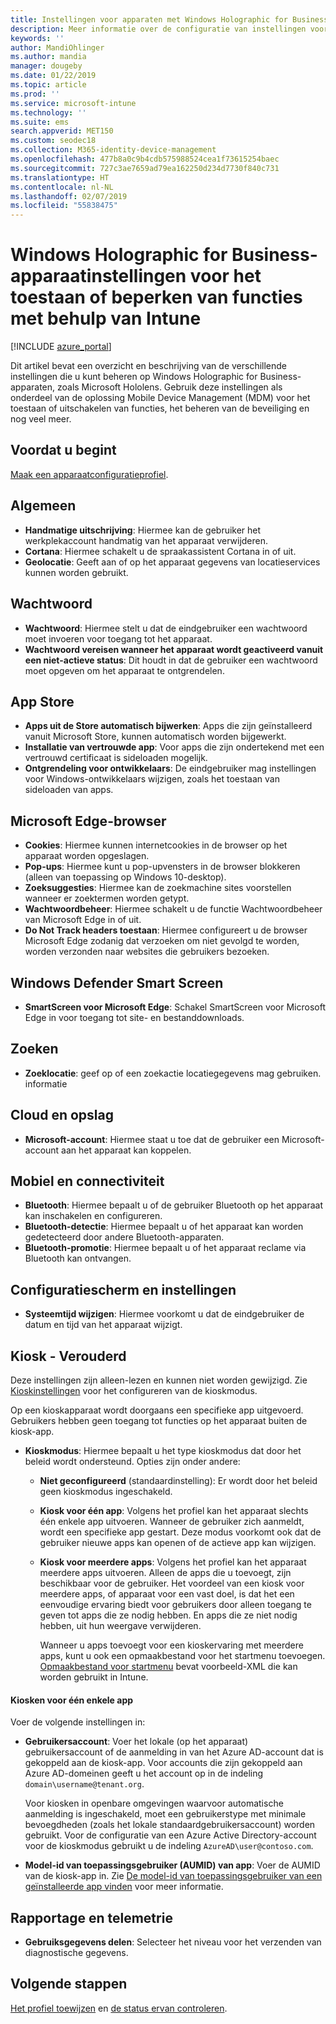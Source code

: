 ```yaml
---
title: Instellingen voor apparaten met Windows Holographic for Business in Microsoft Intune - Azure | Microsoft Docs
description: Meer informatie over de configuratie van instellingen voor apparaatbeperkingen in Microsoft Intune voor Windows Holographic for Business, waaronder uitschrijving, geolocatie, wachtwoorden, apps installeren uit de App Store, cookies en pop-ups in Microsoft Edge, Windows Defender, zoeken, cloud en opslag, bluetooth-connectiviteit, systeemtijd en gebruiksgegevens in Azure.
keywords: ''
author: MandiOhlinger
ms.author: mandia
manager: dougeby
ms.date: 01/22/2019
ms.topic: article
ms.prod: ''
ms.service: microsoft-intune
ms.technology: ''
ms.suite: ems
search.appverid: MET150
ms.custom: seodec18
ms.collection: M365-identity-device-management
ms.openlocfilehash: 477b8a0c9b4cdb575988524cea1f73615254baec
ms.sourcegitcommit: 727c3ae7659ad79ea162250d234d7730f840c731
ms.translationtype: HT
ms.contentlocale: nl-NL
ms.lasthandoff: 02/07/2019
ms.locfileid: "55838475"
---
```

# <a name="windows-holographic-for-business-device-settings-to-allow-or-restrict-features-using-intune"></a>Windows Holographic for Business-apparaatinstellingen voor het toestaan of beperken van functies met behulp van Intune

[!INCLUDE [azure_portal](./includes/azure_portal.md)]

Dit artikel bevat een overzicht en beschrijving van de verschillende instellingen die u kunt beheren op Windows Holographic for Business-apparaten, zoals Microsoft Hololens. Gebruik deze instellingen als onderdeel van de oplossing Mobile Device Management (MDM) voor het toestaan of uitschakelen van functies, het beheren van de beveiliging en nog veel meer.

## <a name="before-you-begin"></a>Voordat u begint

[Maak een apparaatconfiguratieprofiel](device-restrictions-configure.md#create-the-profile).

## <a name="general"></a>Algemeen

- **Handmatige uitschrijving**: Hiermee kan de gebruiker het werkplekaccount handmatig van het apparaat verwijderen.
- **Cortana**: Hiermee schakelt u de spraakassistent Cortana in of uit.
- **Geolocatie**: Geeft aan of op het apparaat gegevens van locatieservices kunnen worden gebruikt.

## <a name="password"></a>Wachtwoord

- **Wachtwoord**: Hiermee stelt u dat de eindgebruiker een wachtwoord moet invoeren voor toegang tot het apparaat.
- **Wachtwoord vereisen wanneer het apparaat wordt geactiveerd vanuit een niet-actieve status**: Dit houdt in dat de gebruiker een wachtwoord moet opgeven om het apparaat te ontgrendelen.

## <a name="app-store"></a>App Store

- **Apps uit de Store automatisch bijwerken**: Apps die zijn geïnstalleerd vanuit Microsoft Store, kunnen automatisch worden bijgewerkt.
- **Installatie van vertrouwde app**: Voor apps die zijn ondertekend met een vertrouwd certificaat is sideloaden mogelijk.
- **Ontgrendeling voor ontwikkelaars**: De eindgebruiker mag instellingen voor Windows-ontwikkelaars wijzigen, zoals het toestaan van sideloaden van apps.

## <a name="microsoft-edge-browser"></a>Microsoft Edge-browser

- **Cookies**: Hiermee kunnen internetcookies in de browser op het apparaat worden opgeslagen.
- **Pop-ups**: Hiermee kunt u pop-upvensters in de browser blokkeren (alleen van toepassing op Windows 10-desktop).
- **Zoeksuggesties**: Hiermee kan de zoekmachine sites voorstellen wanneer er zoektermen worden getypt.
- **Wachtwoordbeheer**: Hiermee schakelt u de functie Wachtwoordbeheer van Microsoft Edge in of uit.
- **Do Not Track headers toestaan**: Hiermee configureert u de browser Microsoft Edge zodanig dat verzoeken om niet gevolgd te worden, worden verzonden naar websites die gebruikers bezoeken.

## <a name="windows-defender-smart-screen"></a>Windows Defender Smart Screen

- **SmartScreen voor Microsoft Edge**: Schakel SmartScreen voor Microsoft Edge in voor toegang tot site- en bestanddownloads.

## <a name="search"></a>Zoeken

- **Zoeklocatie**: geef op of een zoekactie locatiegegevens mag gebruiken. informatie

## <a name="cloud-and-storage"></a>Cloud en opslag

- **Microsoft-account**: Hiermee staat u toe dat de gebruiker een Microsoft-account aan het apparaat kan koppelen.

## <a name="cellular-and-connectivity"></a>Mobiel en connectiviteit

- **Bluetooth**: Hiermee bepaalt u of de gebruiker Bluetooth op het apparaat kan inschakelen en configureren.
- **Bluetooth-detectie**: Hiermee bepaalt u of het apparaat kan worden gedetecteerd door andere Bluetooth-apparaten.
- **Bluetooth-promotie**: Hiermee bepaalt u of het apparaat reclame via Bluetooth kan ontvangen.

## <a name="control-panel-and-settings"></a>Configuratiescherm en instellingen

- **Systeemtijd wijzigen**: Hiermee voorkomt u dat de eindgebruiker de datum en tijd van het apparaat wijzigt.

## <a name="kiosk---obsolete"></a>Kiosk - Verouderd

Deze instellingen zijn alleen-lezen en kunnen niet worden gewijzigd. Zie [Kioskinstellingen](kiosk-settings-holographic.md) voor het configureren van de kioskmodus.

Op een kioskapparaat wordt doorgaans een specifieke app uitgevoerd. Gebruikers hebben geen toegang tot functies op het apparaat buiten de kiosk-app.

- **Kioskmodus**: Hiermee bepaalt u het type kioskmodus dat door het beleid wordt ondersteund. Opties zijn onder andere:

  - **Niet geconfigureerd** (standaardinstelling): Er wordt door het beleid geen kioskmodus ingeschakeld. 
  - **Kiosk voor één app**: Volgens het profiel kan het apparaat slechts één enkele app uitvoeren. Wanneer de gebruiker zich aanmeldt, wordt een specifieke app gestart. Deze modus voorkomt ook dat de gebruiker nieuwe apps kan openen of de actieve app kan wijzigen.
  - **Kiosk voor meerdere apps**: Volgens het profiel kan het apparaat meerdere apps uitvoeren. Alleen de apps die u toevoegt, zijn beschikbaar voor de gebruiker. Het voordeel van een kiosk voor meerdere apps, of apparaat voor een vast doel, is dat het een eenvoudige ervaring biedt voor gebruikers door alleen toegang te geven tot apps die ze nodig hebben. En apps die ze niet nodig hebben, uit hun weergave verwijderen. 
  
    Wanneer u apps toevoegt voor een kioskervaring met meerdere apps, kunt u ook een opmaakbestand voor het startmenu toevoegen. [Opmaakbestand voor startmenu](https://docs.microsoft.com/hololens/hololens-kiosk#start-layout-file-for-intune) bevat voorbeeld-XML die kan worden gebruikt in Intune. 

#### <a name="single-app-kiosks"></a>Kiosken voor één enkele app

Voer de volgende instellingen in:

- **Gebruikersaccount**: Voer het lokale (op het apparaat) gebruikersaccount of de aanmelding in van het Azure AD-account dat is gekoppeld aan de kiosk-app. Voor accounts die zijn gekoppeld aan Azure AD-domeinen geeft u het account op in de indeling `domain\username@tenant.org`. 

    Voor kiosken in openbare omgevingen waarvoor automatische aanmelding is ingeschakeld, moet een gebruikerstype met minimale bevoegdheden (zoals het lokale standaardgebruikersaccount) worden gebruikt. Voor de configuratie van een Azure Active Directory-account voor de kioskmodus gebruikt u de indeling `AzureAD\user@contoso.com`.

- **Model-id van toepassingsgebruiker (AUMID) van app**: Voer de AUMID van de kiosk-app in. Zie [De model-id van toepassingsgebruiker van een geïnstalleerde app vinden](https://docs.microsoft.com/windows-hardware/customize/enterprise/find-the-application-user-model-id-of-an-installed-app) voor meer informatie.

## <a name="reporting-and-telemetry"></a>Rapportage en telemetrie

- **Gebruiksgegevens delen**: Selecteer het niveau voor het verzenden van diagnostische gegevens.

## <a name="next-steps"></a>Volgende stappen

[Het profiel toewijzen](device-profile-assign.md) en [de status ervan controleren](device-profile-monitor.md).
